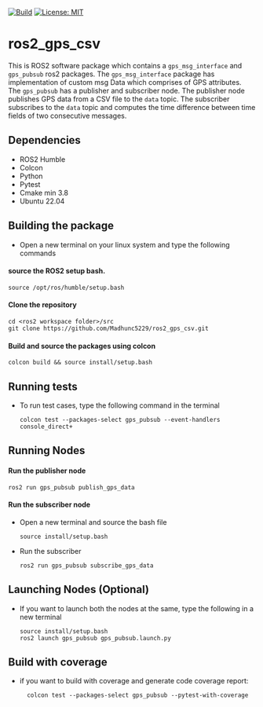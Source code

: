 [![Build](https://github.com/Madhunc5229/ros2_gps_csv/actions/workflows/main.yml/badge.svg?branch=main)](https://github.com/Madhunc5229/ros2_gps_csv/actions/workflows/main.yml)
[![License: MIT](https://img.shields.io/badge/License-MIT-yellow.svg)](https://opensource.org/licenses/MIT)
# ros2_gps_csv
This is ROS2 software package which contains a `gps_msg_interface` and `gps_pubsub` ros2 packages. The `gps_msg_interface` package has implementation of custom msg Data which comprises of GPS attributes. The `gps_pubsub` has a publisher and subscriber node. The publisher node publishes GPS data from a CSV file to the `data` topic. The subscriber subscribes to the `data` topic and computes the time difference between time fields of two consecutive messages. 


 ## Dependencies
 - ROS2 Humble
 - Colcon
 - Python
 - Pytest
 - Cmake min 3.8 
 - Ubuntu 22.04



## Building the package
- Open a new terminal on your linux system and type the following commands 

#### source the ROS2 setup bash.
```
source /opt/ros/humble/setup.bash
```
#### Clone the repository
```
cd <ros2 workspace folder>/src
git clone https://github.com/Madhunc5229/ros2_gps_csv.git
```

#### Build and source the packages using colcon
```
colcon build && source install/setup.bash

```

## Running tests
- To run test cases, type the following command in the terminal
  ```
  colcon test --packages-select gps_pubsub --event-handlers console_direct+
  ```
## Running Nodes

#### Run the publisher node
```
ros2 run gps_pubsub publish_gps_data
```
#### Run the subscriber node
- Open a new terminal and source the bash file
    ```
    source install/setup.bash
    ```
- Run the subscriber
  ```
  ros2 run gps_pubsub subscribe_gps_data
  ```

## Launching Nodes (Optional) 
- If you want to launch both the nodes at the same, type the following in a new terminal
    ```
    source install/setup.bash
    ros2 launch gps_pubsub gps_pubsub.launch.py
    ```
## Build with coverage

- if you want to build with coverage and generate code coverage report:
  ```
    colcon test --packages-select gps_pubsub --pytest-with-coverage
  ```
